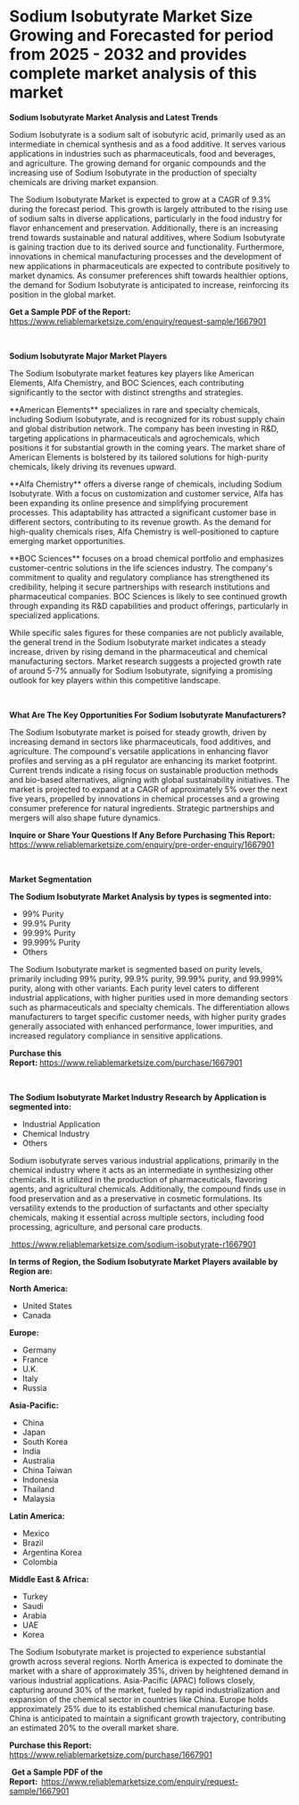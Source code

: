 <p><h1>Sodium Isobutyrate Market Size Growing and Forecasted for period from 2025 - 2032 and provides complete market analysis of this market</h1></p><p><strong>Sodium Isobutyrate Market Analysis and Latest Trends</strong></p>
<p><p>Sodium Isobutyrate is a sodium salt of isobutyric acid, primarily used as an intermediate in chemical synthesis and as a food additive. It serves various applications in industries such as pharmaceuticals, food and beverages, and agriculture. The growing demand for organic compounds and the increasing use of Sodium Isobutyrate in the production of specialty chemicals are driving market expansion.</p><p>The Sodium Isobutyrate Market is expected to grow at a CAGR of 9.3% during the forecast period. This growth is largely attributed to the rising use of sodium salts in diverse applications, particularly in the food industry for flavor enhancement and preservation. Additionally, there is an increasing trend towards sustainable and natural additives, where Sodium Isobutyrate is gaining traction due to its derived source and functionality. Furthermore, innovations in chemical manufacturing processes and the development of new applications in pharmaceuticals are expected to contribute positively to market dynamics. As consumer preferences shift towards healthier options, the demand for Sodium Isobutyrate is anticipated to increase, reinforcing its position in the global market.</p></p>
<p><strong>Get a Sample PDF of the Report:&nbsp;</strong> <a href="https://www.reliablemarketsize.com/enquiry/request-sample/1667901?utm_campaign=2461&utm_medium=2&utm_source=Github&utm_content=ia&utm_term=18042025&utm_id=sodium-isobutyrate">https://www.reliablemarketsize.com/enquiry/request-sample/1667901</a></p>
<p>&nbsp;</p>
<p><strong>Sodium Isobutyrate Major Market Players</strong></p>
<p><p>The Sodium Isobutyrate market features key players like American Elements, Alfa Chemistry, and BOC Sciences, each contributing significantly to the sector with distinct strengths and strategies.</p><p>**American Elements** specializes in rare and specialty chemicals, including Sodium Isobutyrate, and is recognized for its robust supply chain and global distribution network. The company has been investing in R&D, targeting applications in pharmaceuticals and agrochemicals, which positions it for substantial growth in the coming years. The market share of American Elements is bolstered by its tailored solutions for high-purity chemicals, likely driving its revenues upward.</p><p>**Alfa Chemistry** offers a diverse range of chemicals, including Sodium Isobutyrate. With a focus on customization and customer service, Alfa has been expanding its online presence and simplifying procurement processes. This adaptability has attracted a significant customer base in different sectors, contributing to its revenue growth. As the demand for high-quality chemicals rises, Alfa Chemistry is well-positioned to capture emerging market opportunities.</p><p>**BOC Sciences** focuses on a broad chemical portfolio and emphasizes customer-centric solutions in the life sciences industry. The company's commitment to quality and regulatory compliance has strengthened its credibility, helping it secure partnerships with research institutions and pharmaceutical companies. BOC Sciences is likely to see continued growth through expanding its R&D capabilities and product offerings, particularly in specialized applications.</p><p>While specific sales figures for these companies are not publicly available, the general trend in the Sodium Isobutyrate market indicates a steady increase, driven by rising demand in the pharmaceutical and chemical manufacturing sectors. Market research suggests a projected growth rate of around 5-7% annually for Sodium Isobutyrate, signifying a promising outlook for key players within this competitive landscape.</p></p>
<p>&nbsp;</p>
<p><strong>What Are The Key Opportunities For Sodium Isobutyrate Manufacturers?</strong></p>
<p><p>The Sodium Isobutyrate market is poised for steady growth, driven by increasing demand in sectors like pharmaceuticals, food additives, and agriculture. The compound's versatile applications in enhancing flavor profiles and serving as a pH regulator are enhancing its market footprint. Current trends indicate a rising focus on sustainable production methods and bio-based alternatives, aligning with global sustainability initiatives. The market is projected to expand at a CAGR of approximately 5% over the next five years, propelled by innovations in chemical processes and a growing consumer preference for natural ingredients. Strategic partnerships and mergers will also shape future dynamics.</p></p>
<p><strong>Inquire or Share Your Questions If Any Before Purchasing This Report:</strong> <a href="https://www.reliablemarketsize.com/enquiry/pre-order-enquiry/1667901?utm_campaign=2461&utm_medium=2&utm_source=Github&utm_content=ia&utm_term=18042025&utm_id=sodium-isobutyrate">https://www.reliablemarketsize.com/enquiry/pre-order-enquiry/1667901</a></p>
<p>&nbsp;</p>
<p><strong>Market Segmentation</strong></p>
<p><strong>The Sodium Isobutyrate Market Analysis by types is segmented into:</strong></p>
<p><ul><li>99% Purity</li><li>99.9% Purity</li><li>99.99% Purity</li><li>99.999% Purity</li><li>Others</li></ul></p>
<p><p>The Sodium Isobutyrate market is segmented based on purity levels, primarily including 99% purity, 99.9% purity, 99.99% purity, and 99.999% purity, along with other variants. Each purity level caters to different industrial applications, with higher purities used in more demanding sectors such as pharmaceuticals and specialty chemicals. The differentiation allows manufacturers to target specific customer needs, with higher purity grades generally associated with enhanced performance, lower impurities, and increased regulatory compliance in sensitive applications.</p></p>
<p><strong>Purchase this Report:&nbsp;</strong><a href="https://www.reliablemarketsize.com/purchase/1667901?utm_campaign=2461&utm_medium=2&utm_source=Github&utm_content=ia&utm_term=18042025&utm_id=sodium-isobutyrate">https://www.reliablemarketsize.com/purchase/1667901</a></p>
<p>&nbsp;</p>
<p><strong>The Sodium Isobutyrate Market Industry Research by Application is segmented into:</strong></p>
<p><ul><li>Industrial Application</li><li>Chemical Industry</li><li>Others</li></ul></p>
<p><p>Sodium isobutyrate serves various industrial applications, primarily in the chemical industry where it acts as an intermediate in synthesizing other chemicals. It is utilized in the production of pharmaceuticals, flavoring agents, and agricultural chemicals. Additionally, the compound finds use in food preservation and as a preservative in cosmetic formulations. Its versatility extends to the production of surfactants and other specialty chemicals, making it essential across multiple sectors, including food processing, agriculture, and personal care products.</p></p>
<p><a href="https://www.reliablemarketsize.com/sodium-isobutyrate-r1667901?utm_campaign=2461&utm_medium=2&utm_source=Github&utm_content=ia&utm_term=18042025&utm_id=sodium-isobutyrate">&nbsp;https://www.reliablemarketsize.com/sodium-isobutyrate-r1667901</a></p>
<p><strong>In terms of Region, the Sodium Isobutyrate Market Players available by Region are:</strong></p>
<p>
    <p> <strong> North America: </strong>
        <ul>
            <li>United States</li>
            <li>Canada</li>
        </ul>
        </p> 
    <p> <strong> Europe: </strong>
        <ul>
            <li>Germany</li>
            <li>France</li>
            <li>U.K.</li>
            <li>Italy</li>
            <li>Russia</li>
        </ul>
        </p> 
    <p> <strong> Asia-Pacific: </strong>
        <ul>
            <li>China</li>
            <li>Japan</li>
            <li>South Korea</li>
            <li>India</li>
            <li>Australia</li>
            <li>China Taiwan</li>
            <li>Indonesia</li>
            <li>Thailand</li>
            <li>Malaysia</li>
        </ul>
        </p> 
    <p> <strong> Latin America: </strong>
        <ul>
            <li>Mexico</li>
            <li>Brazil</li>
            <li>Argentina Korea</li>
            <li>Colombia</li>
        </ul>
        </p> 
    <p> <strong> Middle East & Africa: </strong>
        <ul>
            <li>Turkey</li>
            <li>Saudi</li>
            <li>Arabia</li>
            <li>UAE</li>
            <li>Korea</li>
        </ul>
    </p>
    </p>
<p><p>The Sodium Isobutyrate market is projected to experience substantial growth across several regions. North America is expected to dominate the market with a share of approximately 35%, driven by heightened demand in various industrial applications. Asia-Pacific (APAC) follows closely, capturing around 30% of the market, fueled by rapid industrialization and expansion of the chemical sector in countries like China. Europe holds approximately 25% due to its established chemical manufacturing base. China is anticipated to maintain a significant growth trajectory, contributing an estimated 20% to the overall market share.</p></p>
<p><strong>Purchase this Report: </strong><a href="https://www.reliablemarketsize.com/purchase/1667901?utm_campaign=2461&utm_medium=2&utm_source=Github&utm_content=ia&utm_term=18042025&utm_id=sodium-isobutyrate">https://www.reliablemarketsize.com/purchase/1667901</a></p>
<p>&nbsp;<strong>Get a Sample PDF of the Report:&nbsp;&nbsp;</strong><a href="https://www.reliablemarketsize.com/enquiry/request-sample/1667901?utm_campaign=2461&utm_medium=2&utm_source=Github&utm_content=ia&utm_term=18042025&utm_id=sodium-isobutyrate">https://www.reliablemarketsize.com/enquiry/request-sample/1667901</a></p>
<p><strong></strong></p>
<p><p></p><p></p><p></p></p>